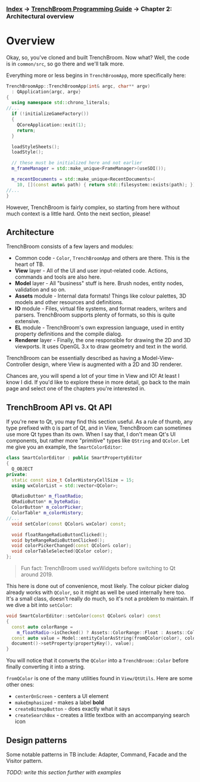 
### [Index](../../README.md) -> [TrenchBroom Programming Guide](../2024-tbcode.md) -> Chapter 2: Architectural overview

# Overview

Okay, so, you've cloned and built TrenchBroom. Now what? Well, the code is in `common/src`, so go there and we'll talk more.

Everything more or less begins in `TrenchBroomApp`, more specifically here:
```cpp
TrenchBroomApp::TrenchBroomApp(int& argc, char** argv)
  : QApplication{argc, argv}
{
  using namespace std::chrono_literals;
//...
  if (!initializeGameFactory())
  {
    QCoreApplication::exit(1);
    return;
  }

  loadStyleSheets();
  loadStyle();

  // these must be initialized here and not earlier
  m_frameManager = std::make_unique<FrameManager>(useSDI());

  m_recentDocuments = std::make_unique<RecentDocuments>(
    10, [](const auto& path) { return std::filesystem::exists(path); });
//...
}
```

However, TrenchBroom is fairly complex, so starting from here without much context is a little hard. Onto the next section, please!

## Architecture

TrenchBroom consists of a few layers and modules:
* Common code - `Color`, `TrenchBroomApp` and others are there. This is the heart of TB.
* **View** layer - All of the UI and user input-related code. Actions, commands and tools are also here.
* **Model** layer - All "business" stuff is here. Brush nodes, entity nodes, validation and so on.
* **Assets** module - Internal data formats! Things like colour palettes, 3D models and other resources and definitions.
* **IO** module - Files, virtual file systems, and format readers, writers and parsers. TrenchBroom supports plenty of formats, so this is quite extensive.
* **EL** module - TrenchBroom's own expression language, used in entity property definitions and the compile dialog.
* **Renderer** layer - Finally, the one responsible for drawing the 2D and 3D viewports. It uses OpenGL 3.x to draw geometry and text in the world.

TrenchBroom can be essentially described as having a Model-View-Controller design, where View is augmented with a 2D and 3D renderer.

Chances are, you will spend a lot of your time in View and IO! At least I know I did. If you'd like to explore these in more detail, go back to the main page and select one of the chapters you're interested in.

## TrenchBroom API vs. Qt API

If you're new to Qt, you may find this section useful. As a rule of thumb, any type prefixed with `Q` is part of Qt, and in View, TrenchBroom can sometimes use more Qt types than its own. When I say that, I don't mean Qt's UI components, but rather more "primitive" types like `QString` and `QColor`. Let me give you an example, the `SmartColorEditor`:

```cpp
class SmartColorEditor : public SmartPropertyEditor
{
  Q_OBJECT
private:
  static const size_t ColorHistoryCellSize = 15;
  using wxColorList = std::vector<QColor>;

  QRadioButton* m_floatRadio;
  QRadioButton* m_byteRadio;
  ColorButton* m_colorPicker;
  ColorTable* m_colorHistory;
//...
  void setColor(const QColor& wxColor) const;

  void floatRangeRadioButtonClicked();
  void byteRangeRadioButtonClicked();
  void colorPickerChanged(const QColor& color);
  void colorTableSelected(QColor color);
};
```

> Fun fact: TrenchBroom used wxWidgets before switching to Qt around 2019.

This here is done out of convenience, most likely. The colour picker dialog already works with `QColor`, so it might as well be used internally here too. It's a small class, doesn't really do much, so it's not a problem to maintain. If we dive a bit into `setColor`:
```cpp
void SmartColorEditor::setColor(const QColor& color) const
{
  const auto colorRange =
    m_floatRadio->isChecked() ? Assets::ColorRange::Float : Assets::ColorRange::Byte;
  const auto value = Model::entityColorAsString(fromQColor(color), colorRange);
  document()->setProperty(propertyKey(), value);
}
```
You will notice that it converts the `QColor` into a `TrenchBroom::Color` before finally converting it into a string.

`fromQColor` is one of the many utilities found in `View/QtUtils`. Here are some other ones:
* `centerOnScreen` - centers a UI element
* `makeEmphasized` - makes a label **bold**
* `createBitmapButton` - does exactly what it says
* `createSearchBox` - creates a little textbox with an accompanying search icon



## Design patterns

Some notable patterns in TB include: Adapter, Command, Facade and the Visitor pattern.

*TODO: write this section further with examples*
